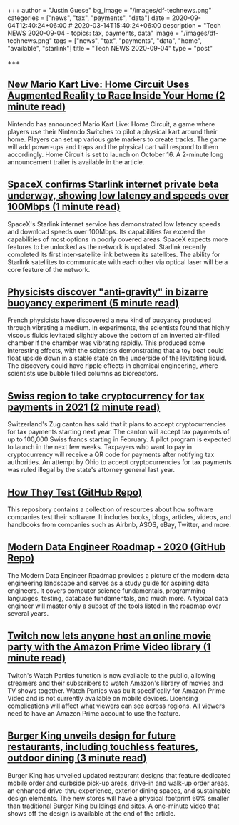+++
author = "Justin Guese"
bg_image = "/images/df-technews.png"
categories = ["news", "tax", "payments", "data"]
date = 2020-09-04T12:40:24+06:00 # 2020-03-14T15:40:24+06:00
description = "Tech NEWS 2020-09-04 - topics: tax, payments, data"
image = "/images/df-technews.png"
tags = ["news", "tax", "payments", "data", "home", "available", "starlink"]
title = "Tech NEWS 2020-09-04"
type = "post"

+++

## [New Mario Kart Live: Home Circuit Uses Augmented Reality to Race Inside Your Home (2 minute read)](https://www.thedrive.com/tech/36167/new-mario-kart-live-home-circuit-uses-augmented-reality-to-race-inside-your-home/1/010001745897d429-15c7993d-811b-45f6-b6d3-2d41a734a136-000000/JZCfP5OaRHdgOj1XOHD5kUTBn4zy3l3wkX82uWP786I=157)

Nintendo has announced Mario Kart Live: Home Circuit, a game where players use their Nintendo Switches to pilot a physical kart around their home. Players can set up various gate markers to create tracks. The game will add power-ups and traps and the physical cart will respond to them accordingly. Home Circuit is set to launch on October 16. A 2-minute long announcement trailer is available in the article.

## [SpaceX confirms Starlink internet private beta underway, showing low latency and speeds over 100Mbps (1 minute read)](https://techcrunch.com/2020/09/03/spacex-confirms-starlink-internet-private-beta-underway-showing-low-latency-and-speeds-over-100mbps//1/010001745897d429-15c7993d-811b-45f6-b6d3-2d41a734a136-000000/1eUDBQth81BUeF4-sLlZszXjGuaQsetpj0GVDkm347U=157)

SpaceX's Starlink internet service has demonstrated low latency speeds and download speeds over 100Mbps. Its capabilities far exceed the capabilities of most options in poorly covered areas. SpaceX expects more features to be unlocked as the network is updated. Starlink recently completed its first inter-satellite link between its satellites. The ability for Starlink satellites to communicate with each other via optical laser will be a core feature of the network.

## [Physicists discover "anti-gravity" in bizarre buoyancy experiment (5 minute read)](https://www.inverse.com/science/physicists-discover-antigravity/1/010001745897d429-15c7993d-811b-45f6-b6d3-2d41a734a136-000000/MGvF3wlnRR9cfM8o7IZ4WhUnUXydC8cIpu8ljXa6PzE=157)

French physicists have discovered a new kind of buoyancy produced through vibrating a medium. In experiments, the scientists found that highly viscous fluids levitated slightly above the bottom of an inverted air-filled chamber if the chamber was vibrating rapidly. This produced some interesting effects, with the scientists demonstrating that a toy boat could float upside down in a stable state on the underside of the levitating liquid. The discovery could have ripple effects in chemical engineering, where scientists use bubble filled columns as bioreactors.

## [Swiss region to take cryptocurrency for tax payments in 2021 (2 minute read)](https://abcnews.go.com/International/wireStory/swiss-region-cryptocurrency-tax-payments-2021-72792429/1/010001745897d429-15c7993d-811b-45f6-b6d3-2d41a734a136-000000/gmgQ8pqmDhjDQiXDY37hQBBfZm9PFbcUUoH9x5ShBNw=157)

Switzerland's Zug canton has said that it plans to accept cryptocurrencies for tax payments starting next year. The canton will accept tax payments of up to 100,000 Swiss francs starting in February. A pilot program is expected to launch in the next few weeks. Taxpayers who want to pay in cryptocurrency will receive a QR code for payments after notifying tax authorities. An attempt by Ohio to accept cryptocurrencies for tax payments was ruled illegal by the state's attorney general last year.

## [How They Test (GitHub Repo)](https://github.com/abhivaikar/howtheytest/1/010001745897d429-15c7993d-811b-45f6-b6d3-2d41a734a136-000000/OT7icO5AGM883XfwcoxSeYENDO5Zt53HVZa4QWDp0p0=157)

This repository contains a collection of resources about how software companies test their software. It includes books, blogs, articles, videos, and handbooks from companies such as Airbnb, ASOS, eBay, Twitter, and more.

## [Modern Data Engineer Roadmap - 2020 (GitHub Repo)](https://github.com/datastacktv/data-engineer-roadmap/1/010001745897d429-15c7993d-811b-45f6-b6d3-2d41a734a136-000000/3QbmvnwoF5nv_wVIiMA6uaVUIzGJq0EnuVG_WykbvCI=157)

The Modern Data Engineer Roadmap provides a picture of the modern data engineering landscape and serves as a study guide for aspiring data engineers. It covers computer science fundamentals, programming languages, testing, database fundamentals, and much more. A typical data engineer will master only a subset of the tools listed in the roadmap over several years.

## [Twitch now lets anyone host an online movie party with the Amazon Prime Video library (1 minute read)](https://www.theverge.com/2020/9/2/21418599/twitch-watch-party-rollout-global-amazon-prime-video-streaming/1/010001745897d429-15c7993d-811b-45f6-b6d3-2d41a734a136-000000/cwApVNt689sSDxpwySbYz_Q8ZZ1wc3Z6cVmcXtnZGP0=157)

Twitch's Watch Parties function is now available to the public, allowing streamers and their subscribers to watch Amazon's library of movies and TV shows together. Watch Parties was built specifically for Amazon Prime Video and is not currently available on mobile devices. Licensing complications will affect what viewers can see across regions. All viewers need to have an Amazon Prime account to use the feature.

## [Burger King unveils design for future restaurants, including touchless features, outdoor dining (3 minute read)](https://www.pennlive.com/life/2020/09/burger-king-unveils-design-for-future-restaurants-including-touchless-features-outdoor-dining.html/1/010001745897d429-15c7993d-811b-45f6-b6d3-2d41a734a136-000000/dZNg_FGVYMs3DFs9QoTSqbfTXJKu3MoAidWN9uirs9o=157)

Burger King has unveiled updated restaurant designs that feature dedicated mobile order and curbside pick-up areas, drive-in and walk-up order areas, an enhanced drive-thru experience, exterior dining spaces, and sustainable design elements. The new stores will have a physical footprint 60% smaller than traditional Burger King buildings and sites. A one-minute video that shows off the design is available at the end of the article.

